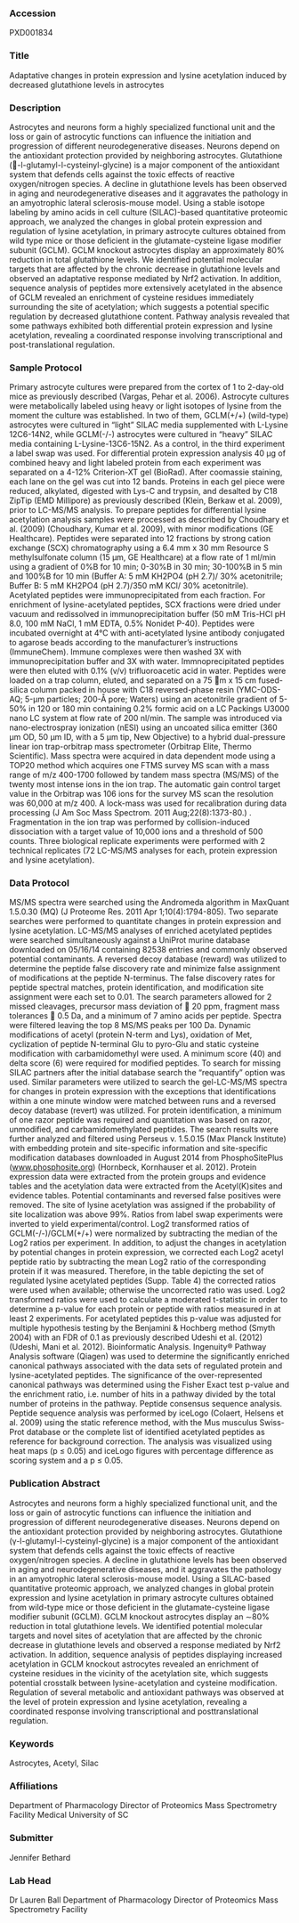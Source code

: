### Accession
PXD001834

### Title
Adaptative changes in protein expression and lysine acetylation induced by decreased glutathione levels in astrocytes

### Description
Astrocytes and neurons form a highly specialized functional unit and the loss or gain of astrocytic functions can influence the initiation and progression of different neurodegenerative diseases. Neurons depend on the antioxidant protection provided by neighboring astrocytes. Glutathione (-l-glutamyl-l-cysteinyl-glycine) is a major component of the antioxidant system that defends cells against the toxic effects of reactive oxygen/nitrogen species. A decline in glutathione levels has been observed in aging and neurodegenerative diseases and it aggravates the pathology in an amyotrophic lateral sclerosis-mouse model. Using a stable isotope labeling by amino acids in cell culture (SILAC)-based quantitative proteomic approach, we analyzed the changes in global protein expression and regulation of lysine acetylation, in primary astrocyte cultures obtained from wild type mice or those deficient in the glutamate-cysteine ligase modifier subunit (GCLM). GCLM knockout astrocytes display an approximately 80% reduction in total glutathione levels. We identified potential molecular targets that are affected by the chronic decrease in glutathione levels and observed an adaptative response mediated by Nrf2 activation. In addition, sequence analysis of peptides more extensively acetylated in the absence of GCLM revealed an enrichment of cysteine residues immediately surrounding the site of acetylation; which suggests a potential specific regulation by decreased glutathione content. Pathway analysis revealed that some pathways exhibited both differential protein expression and lysine acetylation, revealing a coordinated response involving transcriptional and post-translational regulation.

### Sample Protocol
Primary astrocyte cultures were prepared from the cortex of 1 to 2-day-old mice as previously described (Vargas, Pehar et al. 2006). Astrocyte cultures were metabolically labeled using heavy or light isotopes of lysine from the moment the culture was established. In two of them, GCLM(+/+) (wild-type) astrocytes were cultured in “light” SILAC media supplemented with L-Lysine 12C6-14N2, while GCLM(-/-) astrocytes were cultured in “heavy” SILAC media containing L-Lysine-13C6-15N2. As a control, in the third experiment a label swap was used. For differential protein expression analysis 40 µg of combined heavy and light labeled protein from each experiment was separated on a 4-12% Criterion-XT gel (BioRad). After coomassie staining, each lane on the gel was cut into 12 bands. Proteins in each gel piece were reduced, alkylated, digested with Lys-C and trypsin, and desalted by C18 ZipTip (EMD Millipore) as previously described (Klein, Berkaw et al. 2009), prior to LC-MS/MS analysis. To prepare peptides for differential lysine acetylation analysis samples were processed as described by Choudhary et al. (2009) (Choudhary, Kumar et al. 2009), with minor modifications (GE Healthcare). Peptides were separated into 12 fractions by strong cation exchange (SCX) chromatography using a 6.4 mm x 30 mm Resource S methylsulfonate column (15 µm, GE Healthcare) at a flow rate of 1 ml/min using a gradient of 0%B for 10 min; 0-30%B in 30 min; 30-100%B in 5 min and 100%B for 10 min (Buffer A: 5 mM KH2PO4 (pH 2.7)/ 30% acetonitrile; Buffer B: 5 mM KH2PO4 (pH 2.7)/350 mM KCl/ 30% acetonitrile). Acetylated peptides were immunoprecipitated from each fraction. For enrichment of lysine-acetylated peptides, SCX fractions were dried under vacuum and redissolved in immunoprecipitation buffer (50 mM Tris-HCl pH 8.0, 100 mM NaCl, 1 mM EDTA, 0.5% Nonidet P-40). Peptides were incubated overnight at 4°C with anti-acetylated lysine antibody conjugated to agarose beads according to the manufacturer’s instructions (ImmuneChem). Immune complexes were then washed 3X with immunoprecipitation buffer and 3X with water. Immnoprecipitated peptides were then eluted with 0.1% (v/v) trifluoroacetic acid in water. Peptides were loaded on a trap column, eluted, and separated on a 75 m x 15 cm fused-silica column packed in house with C18 reversed-phase resin (YMC-ODS-AQ; 5-μm particles; 200-Å pore; Waters) using an acetonitrile gradient of 5-50% in 120 or 180 min containing 0.2% formic acid on a LC Packings U3000 nano LC system at flow rate of 200 nl/min. The sample was introduced via nano-electrospray ionization (nESI) using an uncoated silica emitter (360 μm OD, 50 μm ID, with a 5 μm tip, New Objective) to a hybrid dual-pressure linear ion trap-orbitrap mass spectrometer (Orbitrap Elite, Thermo Scientific). Mass spectra were acquired in data dependent mode using a TOP20 method which acquires one FTMS survey MS scan with a mass range of m/z 400-1700 followed by tandem mass spectra (MS/MS) of the twenty most intense ions in the ion trap. The automatic gain control target value in the Orbitrap was 106 ions for the survey MS scan the resolution was 60,000 at m/z 400. A lock-mass was used for recalibration during data processing (J Am Soc Mass Spectrom. 2011 Aug;22(8):1373-80.) . Fragmentation in the ion trap was performed by collision-induced dissociation with a target value of 10,000 ions and a threshold of 500 counts. Three biological replicate experiments were performed with 2 technical replicates (72 LC-MS/MS analyses for each, protein expression and lysine acetylation).

### Data Protocol
MS/MS spectra were searched using the Andromeda algorithm in MaxQuant 1.5.0.30 (MQ) (J Proteome Res. 2011 Apr 1;10(4):1794-805). Two separate searches were performed to quantitate changes in protein expression and lysine acetylation. LC-MS/MS analyses of enriched acetylated peptides were searched simultaneously against a UniProt murine database downloaded on 05/16/14 containing 82538 entries and commonly observed potential contaminants. A reversed decoy database (reward) was utilized to determine the peptide false discovery rate and minimize false assignment of modifications at the peptide N-terminus. The false discovery rates for peptide spectral matches, protein identification, and modification site assignment were each set to 0.01. The search parameters allowed for 2 missed cleavages, precursor mass deviation of  20 ppm, fragment mass tolerances  0.5 Da, and a minimum of 7 amino acids per peptide. Spectra were filtered leaving the top 8 MS/MS peaks per 100 Da. Dynamic modifications of acetyl (protein N-term and Lys), oxidation of Met, cyclization of peptide N-terminal Glu to pyro-Glu and static cysteine modification with carbamidomethyl were used. A minimum score (40) and delta score (6) were required for modified peptides. To search for missing SILAC partners after the initial database search the “requantify” option was used. Similar parameters were utilized to search the gel-LC-MS/MS spectra for changes in protein expression with the exceptions that identifications within a one minute window were matched between runs and a reversed decoy database (revert) was utilized. For protein identification, a minimum of one razor peptide was required and quantitation was based on razor, unmodified, and carbamidomethylated peptides. The search results were further analyzed and filtered using Perseus v. 1.5.0.15 (Max Planck Institute) with embedding protein and site-specific information and site-specific modification databases downloaded in August 2014 from PhosphoSitePlus (www.phosphosite.org) (Hornbeck, Kornhauser et al. 2012). Protein expression data were extracted from the protein groups and evidence tables and the acetylation data were extracted from the Acetyl(K)sites and evidence tables. Potential contaminants and reversed false positives were removed. The site of lysine acetylation was assigned if the probability of site localization was above 99%. Ratios from label swap experiments were inverted to yield experimental/control. Log2 transformed ratios of GCLM(-/-)/GCLM(+/+) were normalized by subtracting the median of the Log2 ratios per experiment. In addition, to adjust the changes in acetylation by potential changes in protein expression, we corrected each Log2 acetyl peptide ratio by subtracting the mean Log2 ratio of the corresponding protein if it was measured. Therefore, in the table depicting the set of regulated lysine acetylated peptides (Supp. Table 4) the corrected ratios were used when available; otherwise the uncorrected ratio was used. Log2 transformed ratios were used to calculate a moderated t-statistic in order to determine a p-value for each protein or peptide with ratios measured in at least 2 experiments. For acetylated peptides this p-value was adjusted for multiple hypothesis testing by the Benjamini & Hochberg method (Smyth 2004) with an FDR of 0.1 as previously described Udeshi et al. (2012) (Udeshi, Mani et al. 2012). Bioinformatic Analysis. Ingenuity® Pathway Analysis software (Qiagen) was used to determine the significantly enriched canonical pathways associated with the data sets of regulated protein and lysine-acetylated peptides. The significance of the over-represented canonical pathways was determined using the Fisher Exact test p-value and the enrichment ratio, i.e. number of hits in a pathway divided by the total number of proteins in the pathway. Peptide consensus sequence analysis. Peptide sequence analysis was performed by iceLogo (Colaert, Helsens et al. 2009) using the static reference method, with the Mus musculus Swiss-Prot database or the complete list of identified acetylated peptides as reference for background correction. The analysis was visualized using heat maps (p ≤ 0.05) and iceLogo figures with percentage difference as scoring system and a p ≤ 0.05.

### Publication Abstract
Astrocytes and neurons form a highly specialized functional unit, and the loss or gain of astrocytic functions can influence the initiation and progression of different neurodegenerative diseases. Neurons depend on the antioxidant protection provided by neighboring astrocytes. Glutathione (&#x3b3;-l-glutamyl-l-cysteinyl-glycine) is a major component of the antioxidant system that defends cells against the toxic effects of reactive oxygen/nitrogen species. A decline in glutathione levels has been observed in aging and neurodegenerative diseases, and it aggravates the pathology in an amyotrophic lateral sclerosis-mouse model. Using a SILAC-based quantitative proteomic approach, we analyzed changes in global protein expression and lysine acetylation in primary astrocyte cultures obtained from wild-type mice or those deficient in the glutamate-cysteine ligase modifier subunit (GCLM). GCLM knockout astrocytes display an &#x223c;80% reduction in total glutathione levels. We identified potential molecular targets and novel sites of acetylation that are affected by the chronic decrease in glutathione levels and observed a response mediated by Nrf2 activation. In addition, sequence analysis of peptides displaying increased acetylation in GCLM knockout astrocytes revealed an enrichment of cysteine residues in the vicinity of the acetylation site, which suggests potential crosstalk between lysine-acetylation and cysteine modification. Regulation of several metabolic and antioxidant pathways was observed at the level of protein expression and lysine acetylation, revealing a coordinated response involving transcriptional and posttranslational regulation.

### Keywords
Astrocytes, Acetyl, Silac

### Affiliations
Department of Pharmacology Director of Proteomics Mass Spectrometry Facility
Medical University of SC

### Submitter
Jennifer Bethard

### Lab Head
Dr Lauren Ball
Department of Pharmacology Director of Proteomics Mass Spectrometry Facility


